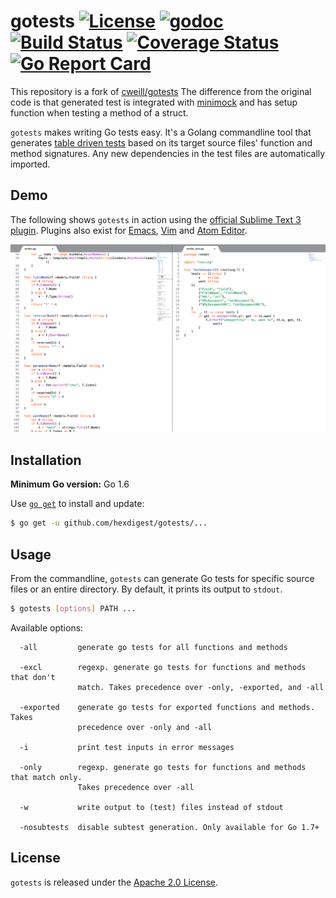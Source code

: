 # gotests [![License](https://img.shields.io/badge/license-Apache%202.0-blue.svg)](https://github.com/hexdigest/gotests/blob/master/LICENSE) [![godoc](https://img.shields.io/badge/go-documentation-blue.svg)](https://godoc.org/github.com/hexdigest/gotests) [![Build Status](https://travis-ci.org/hexdigest/gotests.svg?branch=master)](https://travis-ci.org/hexdigest/gotests) [![Coverage Status](https://coveralls.io/repos/github/hexdigest/gotests/badge.svg?branch=master)](https://coveralls.io/github/hexdigest/gotests?branch=master) [![Go Report Card](https://goreportcard.com/badge/github.com/hexdigest/gotests)](https://goreportcard.com/report/github.com/hexdigest/gotests)

This repository is a fork of [cweill/gotests](https://github.com/cweill/gotests)
The difference from the original code is that generated test is integrated with [minimock](https://github.com/cweill/gotests) and has setup function when testing a method of a struct.

`gotests` makes writing Go tests easy. It's a Golang commandline tool that generates [table driven tests](https://github.com/golang/go/wiki/TableDrivenTests) based on its target source files' function and method signatures. Any new dependencies in the test files are automatically imported.

## Demo

The following shows `gotests` in action using the [official Sublime Text 3 plugin](https://github.com/cweill/GoTests-Sublime). Plugins also exist for [Emacs](https://github.com/damienlevin/GoTests-Emacs), [Vim](https://github.com/buoto/gotests-vim) and [Atom Editor](https://atom.io/packages/gotests).

![demo](https://github.com/cweill/GoTests-Sublime/blob/master/gotests.gif)

## Installation

__Minimum Go version:__ Go 1.6

Use [`go get`](https://golang.org/cmd/go/#hdr-Download_and_install_packages_and_dependencies) to install and update:

```sh
$ go get -u github.com/hexdigest/gotests/...
```

## Usage

From the commandline, `gotests` can generate Go tests for specific source files or an entire directory. By default, it prints its output to `stdout`.

```sh
$ gotests [options] PATH ...
```

Available options:

```
  -all         generate go tests for all functions and methods
  
  -excl        regexp. generate go tests for functions and methods that don't 
               match. Takes precedence over -only, -exported, and -all
    	   
  -exported    generate go tests for exported functions and methods. Takes 
               precedence over -only and -all

  -i	       print test inputs in error messages
  
  -only        regexp. generate go tests for functions and methods that match only.
               Takes precedence over -all
  
  -w           write output to (test) files instead of stdout
  
  -nosubtests  disable subtest generation. Only available for Go 1.7+
```

## License

`gotests` is released under the [Apache 2.0 License](http://www.apache.org/licenses/LICENSE-2.0).
